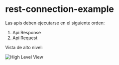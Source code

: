 # rest-connection-example

Las apis deben ejecutarse en el siguiente orden:
  1) Api Response
  2) Api Request

Vista de alto nivel: 

![High Level View](https://user-images.githubusercontent.com/20268654/206889677-ee6ecbda-ef26-4593-9388-44e7d10f869c.png)
